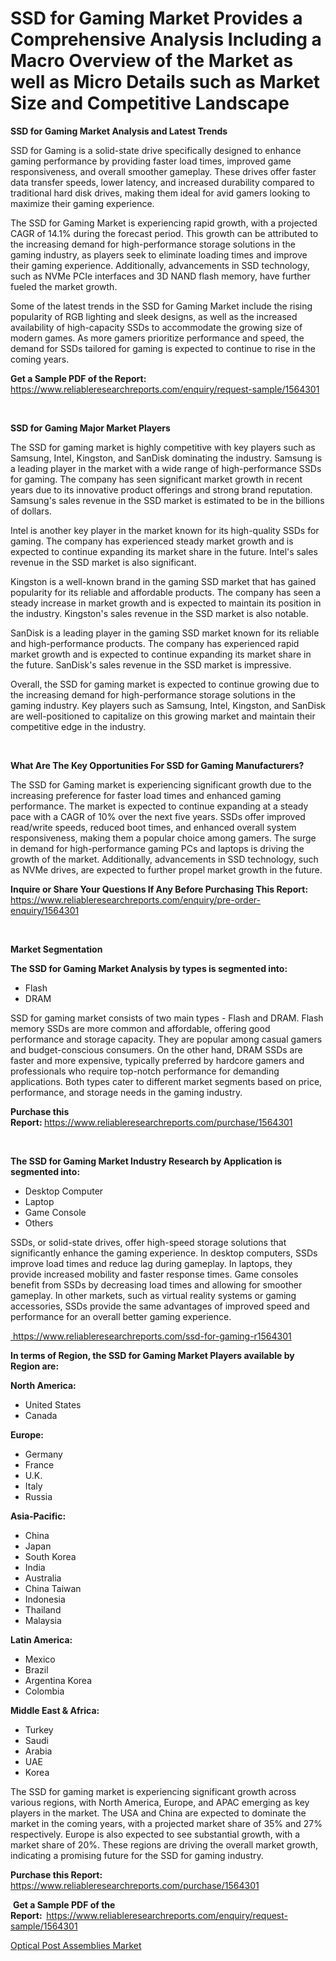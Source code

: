<p><h1>SSD for Gaming Market Provides a Comprehensive Analysis Including a Macro Overview of the Market as well as Micro Details such as Market Size and Competitive Landscape</h1></p><p><strong>SSD for Gaming Market Analysis and Latest Trends</strong></p>
<p><p>SSD for Gaming is a solid-state drive specifically designed to enhance gaming performance by providing faster load times, improved game responsiveness, and overall smoother gameplay. These drives offer faster data transfer speeds, lower latency, and increased durability compared to traditional hard disk drives, making them ideal for avid gamers looking to maximize their gaming experience.</p><p>The SSD for Gaming Market is experiencing rapid growth, with a projected CAGR of 14.1% during the forecast period. This growth can be attributed to the increasing demand for high-performance storage solutions in the gaming industry, as players seek to eliminate loading times and improve their gaming experience. Additionally, advancements in SSD technology, such as NVMe PCIe interfaces and 3D NAND flash memory, have further fueled the market growth.</p><p>Some of the latest trends in the SSD for Gaming Market include the rising popularity of RGB lighting and sleek designs, as well as the increased availability of high-capacity SSDs to accommodate the growing size of modern games. As more gamers prioritize performance and speed, the demand for SSDs tailored for gaming is expected to continue to rise in the coming years.</p></p>
<p><strong>Get a Sample PDF of the Report:&nbsp;</strong> <a href="https://www.reliableresearchreports.com/enquiry/request-sample/1564301">https://www.reliableresearchreports.com/enquiry/request-sample/1564301</a></p>
<p>&nbsp;</p>
<p><strong>SSD for Gaming Major Market Players</strong></p>
<p><p>The SSD for gaming market is highly competitive with key players such as Samsung, Intel, Kingston, and SanDisk dominating the industry. Samsung is a leading player in the market with a wide range of high-performance SSDs for gaming. The company has seen significant market growth in recent years due to its innovative product offerings and strong brand reputation. Samsung's sales revenue in the SSD market is estimated to be in the billions of dollars.</p><p>Intel is another key player in the market known for its high-quality SSDs for gaming. The company has experienced steady market growth and is expected to continue expanding its market share in the future. Intel's sales revenue in the SSD market is also significant.</p><p>Kingston is a well-known brand in the gaming SSD market that has gained popularity for its reliable and affordable products. The company has seen a steady increase in market growth and is expected to maintain its position in the industry. Kingston's sales revenue in the SSD market is also notable.</p><p>SanDisk is a leading player in the gaming SSD market known for its reliable and high-performance products. The company has experienced rapid market growth and is expected to continue expanding its market share in the future. SanDisk's sales revenue in the SSD market is impressive.</p><p>Overall, the SSD for gaming market is expected to continue growing due to the increasing demand for high-performance storage solutions in the gaming industry. Key players such as Samsung, Intel, Kingston, and SanDisk are well-positioned to capitalize on this growing market and maintain their competitive edge in the industry.</p></p>
<p>&nbsp;</p>
<p><strong>What Are The Key Opportunities For SSD for Gaming Manufacturers?</strong></p>
<p><p>The SSD for Gaming market is experiencing significant growth due to the increasing preference for faster load times and enhanced gaming performance. The market is expected to continue expanding at a steady pace with a CAGR of 10% over the next five years. SSDs offer improved read/write speeds, reduced boot times, and enhanced overall system responsiveness, making them a popular choice among gamers. The surge in demand for high-performance gaming PCs and laptops is driving the growth of the market. Additionally, advancements in SSD technology, such as NVMe drives, are expected to further propel market growth in the future.</p></p>
<p><strong>Inquire or Share Your Questions If Any Before Purchasing This Report:</strong> <a href="https://www.reliableresearchreports.com/enquiry/pre-order-enquiry/1564301">https://www.reliableresearchreports.com/enquiry/pre-order-enquiry/1564301</a></p>
<p>&nbsp;</p>
<p><strong>Market Segmentation</strong></p>
<p><strong>The SSD for Gaming Market Analysis by types is segmented into:</strong></p>
<p><ul><li>Flash</li><li>DRAM</li></ul></p>
<p><p>SSD for gaming market consists of two main types - Flash and DRAM. Flash memory SSDs are more common and affordable, offering good performance and storage capacity. They are popular among casual gamers and budget-conscious consumers. On the other hand, DRAM SSDs are faster and more expensive, typically preferred by hardcore gamers and professionals who require top-notch performance for demanding applications. Both types cater to different market segments based on price, performance, and storage needs in the gaming industry.</p></p>
<p><strong>Purchase this Report:&nbsp;</strong><a href="https://www.reliableresearchreports.com/purchase/1564301">https://www.reliableresearchreports.com/purchase/1564301</a></p>
<p>&nbsp;</p>
<p><strong>The SSD for Gaming Market Industry Research by Application is segmented into:</strong></p>
<p><ul><li>Desktop Computer</li><li>Laptop</li><li>Game Console</li><li>Others</li></ul></p>
<p><p>SSDs, or solid-state drives, offer high-speed storage solutions that significantly enhance the gaming experience. In desktop computers, SSDs improve load times and reduce lag during gameplay. In laptops, they provide increased mobility and faster response times. Game consoles benefit from SSDs by decreasing load times and allowing for smoother gameplay. In other markets, such as virtual reality systems or gaming accessories, SSDs provide the same advantages of improved speed and performance for an overall better gaming experience.</p></p>
<p><a href="https://www.reliableresearchreports.com/ssd-for-gaming-r1564301">&nbsp;https://www.reliableresearchreports.com/ssd-for-gaming-r1564301</a></p>
<p><strong>In terms of Region, the SSD for Gaming Market Players available by Region are:</strong></p>
<p>
    <p> <strong> North America: </strong>
        <ul>
            <li>United States</li>
            <li>Canada</li>
        </ul>
        </p> 
    <p> <strong> Europe: </strong>
        <ul>
            <li>Germany</li>
            <li>France</li>
            <li>U.K.</li>
            <li>Italy</li>
            <li>Russia</li>
        </ul>
        </p> 
    <p> <strong> Asia-Pacific: </strong>
        <ul>
            <li>China</li>
            <li>Japan</li>
            <li>South Korea</li>
            <li>India</li>
            <li>Australia</li>
            <li>China Taiwan</li>
            <li>Indonesia</li>
            <li>Thailand</li>
            <li>Malaysia</li>
        </ul>
        </p> 
    <p> <strong> Latin America: </strong>
        <ul>
            <li>Mexico</li>
            <li>Brazil</li>
            <li>Argentina Korea</li>
            <li>Colombia</li>
        </ul>
        </p> 
    <p> <strong> Middle East & Africa: </strong>
        <ul>
            <li>Turkey</li>
            <li>Saudi</li>
            <li>Arabia</li>
            <li>UAE</li>
            <li>Korea</li>
        </ul>
    </p>
    </p>
<p><p>The SSD for gaming market is experiencing significant growth across various regions, with North America, Europe, and APAC emerging as key players in the market. The USA and China are expected to dominate the market in the coming years, with a projected market share of 35% and 27% respectively. Europe is also expected to see substantial growth, with a market share of 20%. These regions are driving the overall market growth, indicating a promising future for the SSD for gaming industry.</p></p>
<p><strong>Purchase this Report: </strong><a href="https://www.reliableresearchreports.com/purchase/1564301">https://www.reliableresearchreports.com/purchase/1564301</a></p>
<p>&nbsp;<strong>Get a Sample PDF of the Report:&nbsp;&nbsp;</strong><a href="https://www.reliableresearchreports.com/enquiry/request-sample/1564301">https://www.reliableresearchreports.com/enquiry/request-sample/1564301</a></p>
<p><strong></strong></p>
<p><p><a href="https://issuu.com/reportprime-2/docs/optical-post-assemblies-market-size-2030.pptx">Optical Post Assemblies Market</a></p></p>